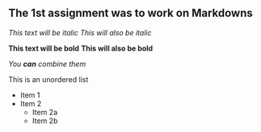 ## The 1st assignment was to work on Markdowns

*This text will be italic*
_This will also be italic_

**This text will be bold**
__This will also be bold__

_You **can** combine them_

This is an unordered list
* Item 1
* Item 2
  * Item 2a
  * Item 2b